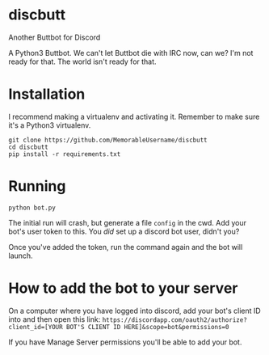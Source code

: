 # discbutt
Another Buttbot for Discord

A Python3 Buttbot. We can't let Buttbot die with IRC now, can we? I'm not ready for that. The world isn't ready for
that.

Installation
============

I recommend making a virtualenv and activating it. Remember to make sure it's a Python3 virtualenv.

```
git clone https://github.com/MemorableUsername/discbutt
cd discbutt
pip install -r requirements.txt
```

Running
=======
```
python bot.py
```

The initial run will crash, but generate a file `config` in the cwd. Add your bot's user token to this. You *did* set
up a discord bot user, didn't you?

Once you've added the token, run the command again and the bot will launch.

How to add the bot to your server
=================================
On a computer where you have logged into discord, add your bot's client ID into and then open this link:
`https://discordapp.com/oauth2/authorize?client_id=[YOUR BOT'S CLIENT ID HERE]&scope=bot&permissions=0`

If you have Manage Server permissions you'll be able to add your bot.
